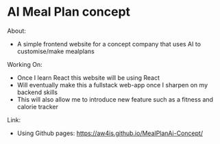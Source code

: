 # AI Meal Plan concept

About:

- A simple frontend website for a concept company that uses AI to customise/make mealplans

Working On:

- Once I learn React this website will be using React
- Will eventually make this a fullstack web-app once I sharpen on my backend skills
- This will also allow me to introduce new feature such as a fitness and calorie tracker

Link:

- Using Github pages: https://aw4is.github.io/MealPlanAi-Concept/

